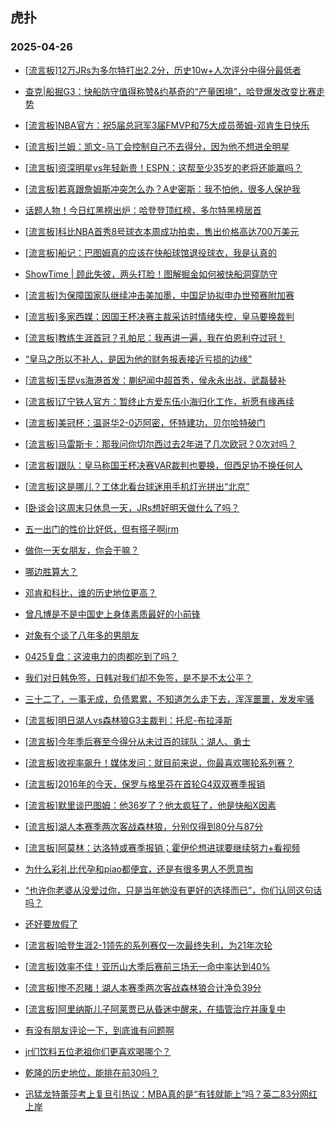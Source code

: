 ## 虎扑 
### 2025-04-26

+ [[流言板]12万JRs为多尔特打出2.2分，历史10w+人次评分中得分最低者](https://bbs.hupu.com/632117287.html)

+ [查克|船掘G3：快船防守值得称赞&amp;约基奇的“产量困境”，哈登爆发改变比赛走势](https://bbs.hupu.com/632117473.html)

+ [[流言板]NBA官方：祝5届总冠军3届FMVP和75大成员蒂姆-邓肯生日快乐](https://bbs.hupu.com/632120094.html)

+ [[流言板]兰姆：凯文-马丁会控制自己不去得分，因为他不想进全明星](https://bbs.hupu.com/632118856.html)

+ [[流言板]资深明星vs年轻新贵！ESPN：这帮至少35岁的老将还能赢吗？](https://bbs.hupu.com/632118819.html)

+ [[流言板]若真跟詹姆斯冲突怎么办？A史密斯：我不怕他，很多人保护我](https://bbs.hupu.com/632118067.html)

+ [话题人物！今日红黑榜出炉：哈登登顶红榜，多尔特黑榜居首](https://bbs.hupu.com/632117677.html)

+ [[流言板]科比NBA首秀8号球衣本周成功拍卖，售出价格高达700万美元](https://bbs.hupu.com/632121207.html)

+ [[流言板]船记：巴图姆真的应该在快船球馆退役球衣，我是认真的](https://bbs.hupu.com/632117495.html)

+ [ShowTime | 顾此失彼，两头打脸！图解掘金如何被快船洞穿防守](https://bbs.hupu.com/632117630.html)

+ [[流言板]为保障国家队继续冲击美加墨，中国足协拟申办世预赛附加赛](https://bbs.hupu.com/632115063.html)

+ [[流言板]多家西媒：因国王杯决赛主裁采访时情绪失控，皇马要换裁判](https://bbs.hupu.com/632121120.html)

+ [[流言板]教练生涯首冠？孔帕尼：我再讲一遍，我在伯恩利夺过冠！](https://bbs.hupu.com/632117383.html)

+ [“皇马之所以不补人，是因为他的财务报表接近亏损的边缘”](https://bbs.hupu.com/632115584.html)

+ [[流言板]玉昆vs海港首发：蒯纪闻中超首秀，侯永永出战，武磊替补](https://bbs.hupu.com/632117931.html)

+ [[流言板]辽宁铁人官方：暂终止方爱东伍小海归化工作，祈愿有缘再续](https://bbs.hupu.com/632119626.html)

+ [[流言板]美冠杯：温哥华2-0迈阿密，怀特建功，贝尔哈特破门](https://bbs.hupu.com/632110310.html)

+ [[流言板]马雷斯卡：那我问你切尔西过去2年进了几次欧冠？0次对吗？](https://bbs.hupu.com/632119465.html)

+ [[流言板]跟队：皇马称国王杯决赛VAR裁判也要换，但西足协不换任何人](https://bbs.hupu.com/632121883.html)

+ [[流言板]这是哪儿？工体北看台球迷用手机灯光拼出“北京”](https://bbs.hupu.com/632118670.html)

+ [[卧谈会]这周末只休息一天，JRs想好明天做什么了吗？](https://bbs.hupu.com/632121257.html)

+ [五一出门的性价比好低，但有搭子啊jrm](https://bbs.hupu.com/632117818.html)

+ [做你一天女朋友，你会干嘛？](https://bbs.hupu.com/632117572.html)

+ [哪边胜算大？](https://bbs.hupu.com/632118003.html)

+ [邓肯和科比，谁的历史地位更高？](https://bbs.hupu.com/632118542.html)

+ [曾凡博是不是中国史上身体素质最好的小前锋](https://bbs.hupu.com/632118395.html)

+ [对象有个谈了八年多的男朋友](https://bbs.hupu.com/632118726.html)

+ [0425复盘：这波电力的肉都吃到了吗？](https://bbs.hupu.com/632119394.html)

+ [我们对日韩免签，日韩对我们却不免签，是不是不太公平？](https://bbs.hupu.com/632120056.html)

+ [三十二了，一事无成，负债累累，不知道怎么走下去，浑浑噩噩，发发牢骚](https://bbs.hupu.com/632119007.html)

+ [[流言板]明日湖人vs森林狼G3主裁判：托尼-布拉泽斯](https://bbs.hupu.com/632121843.html)

+ [[流言板]今年季后赛至今得分从未过百的球队：湖人、勇士](https://bbs.hupu.com/632121759.html)

+ [[流言板]收视率飙升！媒体发问：就目前来说，你最喜欢哪轮系列赛？](https://bbs.hupu.com/632118206.html)

+ [[流言板]2016年的今天，保罗与格里芬在首轮G4双双赛季报销](https://bbs.hupu.com/632122449.html)

+ [[流言板]默里谈巴图姆：他36岁了？他太疯狂了，他是快船X因素](https://bbs.hupu.com/632118286.html)

+ [[流言板]湖人本赛季两次客战森林狼，分别仅得到80分与87分](https://bbs.hupu.com/632122130.html)

+ [[流言板]阿莫林：达洛特或赛季报销；霍伊伦想进球要继续努力+看视频](https://bbs.hupu.com/632120233.html)

+ [为什么彩礼比代孕和piao都便宜，还是有很多男人不愿意掏](https://bbs.hupu.com/632120480.html)

+ [“也许你老婆从没爱过你，只是当年她没有更好的选择而已”，你们认同这句话吗？](https://bbs.hupu.com/632120711.html)

+ [还好要放假了](https://bbs.hupu.com/632123068.html)

+ [[流言板]哈登生涯2-1领先的系列赛仅一次最终失利，为21年次轮](https://bbs.hupu.com/632122643.html)

+ [[流言板]效率不佳！亚历山大季后赛前三场无一命中率达到40%](https://bbs.hupu.com/632122941.html)

+ [[流言板]惨不忍睹！湖人本赛季两次客战森林狼合计净负39分](https://bbs.hupu.com/632122987.html)

+ [[流言板]阿里纳斯儿子阿莱贾已从昏迷中醒来，在插管治疗并康复中](https://bbs.hupu.com/632122411.html)

+ [有没有朋友评论一下，到底谁有问题啊](https://bbs.hupu.com/632121840.html)

+ [jr们饮料五位老祖你们更喜欢喝哪个？](https://bbs.hupu.com/632123079.html)

+ [乾隆的历史地位，能排在前30吗？](https://bbs.hupu.com/632120731.html)

+ [迅猛龙特蕾莎考上复旦引热议：MBA真的是“有钱就能上”吗？英二83分网红上岸](https://bbs.hupu.com/632120998.html)

